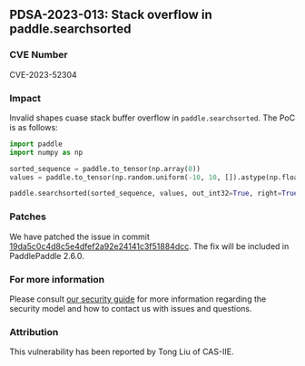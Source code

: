 ## PDSA-2023-013: Stack overflow in paddle.searchsorted

### CVE Number

CVE-2023-52304

### Impact

Invalid shapes cuase stack buffer overflow in `paddle.searchsorted`. The PoC is as follows:

```python
import paddle
import numpy as np

sorted_sequence = paddle.to_tensor(np.array(0))
values = paddle.to_tensor(np.random.uniform(-10, 10, []).astype(np.float64))

paddle.searchsorted(sorted_sequence, values, out_int32=True, right=True)
```

### Patches

We have patched the issue in commit [19da5c0c4d8c5e4dfef2a92e24141c3f51884dcc](https://github.com/PaddlePaddle/Paddle/commit/19da5c0c4d8c5e4dfef2a92e24141c3f51884dcc).
The fix will be included in PaddlePaddle 2.6.0.

### For more information

Please consult [our security guide](../../SECURITY.md) for more information regarding the security model and how to contact us with issues and questions.

### Attribution

This vulnerability has been reported by Tong Liu of CAS-IIE.
